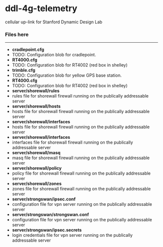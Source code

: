 ddl-4g-telemetry
================

cellular up-link for Stanford Dynamic Design Lab

### Files here
---
- **cradlepoint.cfg**
 - TODO: Configuration blob for cradlepoint.
- **RT4000.cfg**
 - TODO: Configuration blob for RT4002 (red box in shelley)
- **trimble.cfg**
 - TODO: Configuration blob for yellow GPS base station.
- **RT4000.cfg**
 - TODO: Configuration blob for RT4002 (red box in shelley)
- **server/shorewall/rules**
 - rules file for shorewall firewall running on the publically addressable server
- **server/shorewall/hosts**
 - hosts file for shorewall firewall running on the publically addressable server
- **server/shorewall/interfaces**
 - hosts file for shorewall firewall running on the publically addressable server
- **server/shorewall/interfaces**
 - interfaces file for shorewall firewall running on the publically addressable server
- **server/shorewall/masq**
 - masq file for shorewall firewall running on the publically addressable server
- **server/shorewall/policy**
 - policy file for shorewall firewall running on the publically addressable server
- **server/shorewall/zones**
 - zones file for shorewall firewall running on the publically addressable server
- **server/strongswan/ipsec.conf**
 - configuration file for vpn server running on the publically addressable server
- **server/strongswan/strongswan.conf**
 - configuration file for vpn server running on the publically addressable server
- **server/strongswan/ipsec.secrets**
 - login credentials file for vpn server running on the publically addressable server
